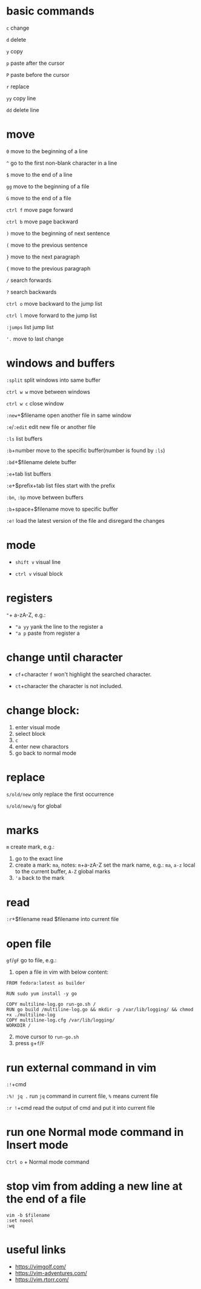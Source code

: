 # basic commands
`c` change

`d` delete

`y` copy

`p` paste after the cursor

`P` paste before the cursor

`r` replace

`yy` copy line

`dd` delete line


# move
`0` move to the beginning of a line

`^` go to the first non-blank character in a line

`$` move to the end of a line

`gg` move to the beginning of a file

`G` move to the end of a file

`ctrl f` move page forward

`ctrl b` move page backward

`)` move to the beginning of next sentence

`(` move to the previous sentence

`}` move to the next paragraph

`{` move to the previous paragraph

`/` search forwards

`?` search backwards

`ctrl o` move backward to the jump list

`ctrl l` move forward to the jump list

`:jumps` list jump list

`'.` move to last change


# windows and buffers
`:split` split windows into same buffer

`ctrl w w` move between windows

`ctrl w c` close window

`:new`+$filename open another file in same window

`:e`/`:edit` edit new file or another file

`:ls` list buffers

`:b`+number move to the specific buffer(number is found by `:ls`)

`:bd`+$filename delete buffer

`:e`+tab list buffers

`:e`+$prefix+tab list files start with the prefix

`:bn`, `:bp` move between buffers

`:b`+space+$filename move to specific buffer

`:e!` load the latest version of the file and disregard the changes



# mode
- `shift v` visual line

- `ctrl v` visual block


# registers
`"`+ a-zA-Z, e.g.:
- `"a yy` yank the line to the register a
- `"a p` paste from register a


# change until character
- `cf`+character `f` won't highlight the searched character.

- `ct`+character the character is not included.


# change block:
1. enter visual mode
2.  select block
3.  `c`
4.  enter new charactors
5.  go back to normal mode

# replace
`s/old/new` only replace the first occurrence

`s/old/new/g` for global


# marks
`m` create mark, e.g.:
1.  go to the exact line
2.  create a mark: `ma`, notes: `m`+a-zA-Z set the mark name, e.g.: `ma`, `a-z` local to the current buffer, `A-Z` global marks
3.  `'a` back to the mark


# read
`:r`+$filename read $filename into current file


# open file
`gf`/`gF` go to file, e.g.:

1. open a file in vim with below content:
```
FROM fedora:latest as builder

RUN sudo yum install -y go

COPY multiline-log.go run-go.sh /
RUN go build /multiline-log.go && mkdir -p /var/lib/logging/ && chmod +x ./multiline-log
COPY multiline-log.cfg /var/lib/logging/
WORKDIR /
```
2. move cursor to `run-go.sh`
3. press `g`+`f`/`F`


# run external command in vim
`:!`+cmd

`:%! jq .` run `jq` command in current file, `%` means current file

`:r !`+cmd read the output of cmd and put it into current file

# run one Normal mode command in Insert mode
`Ctrl o` + Normal mode command

# stop vim from adding a new line at the end of a file
```
vim -b $filename
:set noeol
:wq
```

# useful links
- https://vimgolf.com/
- https://vim-adventures.com/
- https://vim.rtorr.com/
